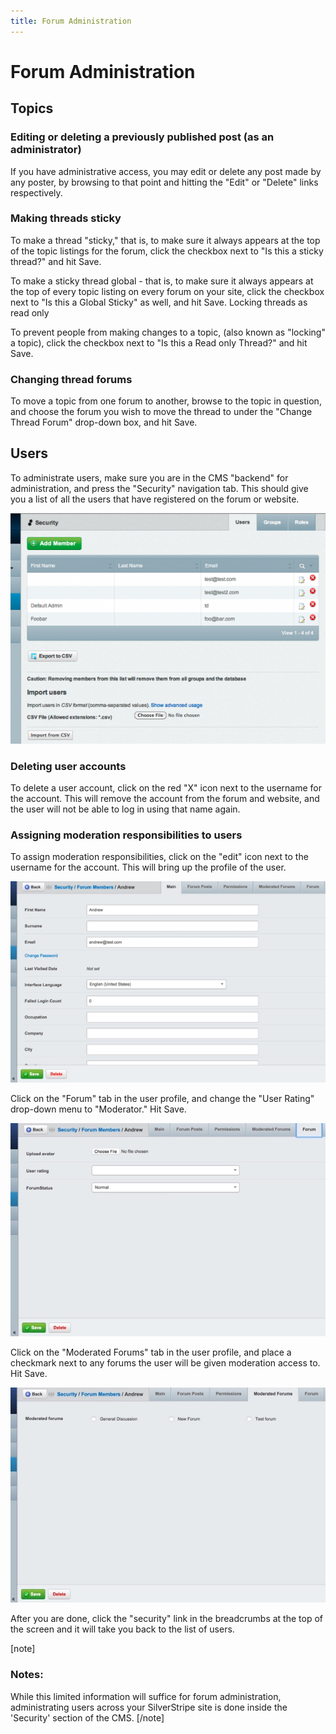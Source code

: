 ```yaml
---
title: Forum Administration
---
```


# Forum Administration 

## Topics

### Editing or deleting a previously published post (as an administrator)

If you have administrative access, you may edit or delete any post made by any poster, by browsing to that point and hitting the "Edit" or "Delete" links respectively.

### Making threads sticky

To make a thread "sticky," that is, to make sure it always appears at the top of the topic listings for the forum, click the checkbox next to "Is this a sticky thread?" and hit Save.

To make a sticky thread global - that is, to make sure it always appears at the top of every topic listing on every forum on your site, click the checkbox next to "Is this a Global Sticky" as well, and hit Save.
Locking threads as read only

To prevent people from making changes to a topic, (also known as "locking" a topic), click the checkbox next to "Is this a Read only Thread?" and hit Save.

### Changing thread forums

To move a topic from one forum to another, browse to the topic in question, and choose the forum you wish to move the thread to under the "Change Thread Forum" drop-down box, and hit Save.

## Users

To administrate users, make sure you are in the CMS "backend" for administration, and press the "Security" navigation tab. This should give you a list of all the users that have registered on the forum or website. 

![Administrating forum users](_images/forum-users.png)

### Deleting user accounts

To delete a user account, click on the red "X" icon next to the username for the account. This will remove the account from the forum and website, and the user will not be able to log in using that name again. 

### Assigning moderation responsibilities to users

To assign moderation responsibilities, click on the "edit" icon next to the username for the account. This will bring up the profile of the user.

![Edit forum user](_images/edit-forum-user.jpg)

Click on the "Forum" tab in the user profile, and change the "User Rating" drop-down menu to "Moderator." Hit Save.

![User rating](_images/edit-user-forum-tab.jpg)

Click on the "Moderated Forums" tab in the user profile, and place a checkmark next to any forums the user will be given moderation access to. Hit Save.

![Moderated forums](_images/moderated-forums.jpg)

After you are done, click the "security" link in the breadcrumbs at the top of the screen and it will take you back to the list of users.

[note]
### Notes:

While this limited information will suffice for forum administration, administrating users across your SilverStripe site is done inside the 'Security' section of the CMS.
[/note]